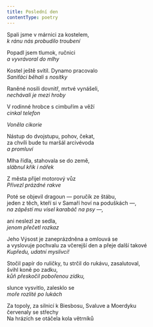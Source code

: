 ```yaml
---
title: Poslední den
contentType: poetry
---
```


<section>

Spali jsme v márnici za kostelem,  
_k ránu nás probudilo troubení_

</section>

<section>

Popadl jsem tlumok, ručnici  
_a vyvrávoral do mlhy_

</section>

<section>

Kostel ještě svítil. Dynamo pracovalo  
_Saniťáci běhali s nosítky_

</section>

<section>

Raněné nosili dovnitř, mrtvé vynášeli,  
_nechávali je mezi hroby_

</section>

<section>

V rodinné hrobce s cimbuřím a věží  
_cinkal telefon_

</section>

<section>

_Voněla cikorie_

</section>

<section>

Nástup do dvojstupu, pohov, čekat,  
za chvíli bude tu maršál arcivévoda  
_a promluví_

</section>

<section>

Mlha řídla, stahovala se do země,  
_slábnul křik i nářek_

</section>

<section>

Z města přijel motorový vůz  
_Přivezl prázdné rakve_

</section>

<section>

Poté se objevil dragoun — poručík ze štábu,  
jeden z těch, kteří si v Samaří hoví na poduškách —,  
_na zápěstí mu visel karabáč na psy —,_

</section>

<section>

ani neslezl ze sedla,  
_jenom přečetl rozkaz_

</section>

<section>

Jeho Výsost je zaneprázdněna a omlouvá se  
a vyslovuje pochvalu za včerejší den a přeje další takové  
_Kupředu, udatní myslivci!_

</section>

<section>

Stočil papír do ruličky, tu strčil do rukávu, zasalutoval,  
švihl koně po zadku,  
_kůň přeskočil pobořenou zídku,_

</section>

<section>

slunce vysvitlo, zalesklo se  
_moře rozlité po lukách_

</section>

<section>

Za topoly, za silnicí k Biesbosu, Svaluve a Moerdyku  
červenaly se střechy  
Na hrázích se otáčela kola větrníků

</section>
